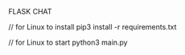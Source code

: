 FLASK CHAT

// for Linux to install
pip3 install -r requirements.txt

// for Linux to start
python3 main.py